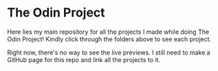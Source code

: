 # The Odin Project

Here lies my main repository for all the projects I made while doing The Odin Project! Kindly click through the folders above to see each project.

Right now, there's no way to see the live previews. I still need to make a GitHub page for this repo and link all the projects to it.